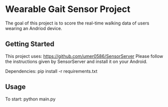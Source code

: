 # Wearable Gait Sensor Project

The goal of this project is to score the real-time walking data of users wearing an Andriod device. 

## Getting Started

This project uses: https://github.com/umer0586/SensorServer
Please follow the instructions given by SensorServer and install it on your Android.

Dependencies: pip install -r requirements.txt

## Usage

To start:
    python main.py


